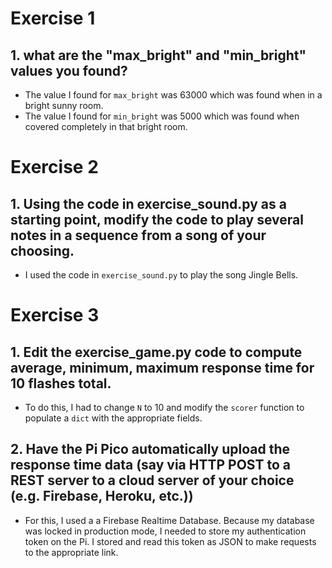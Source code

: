 # Exercise 1

## 1. what are the "max_bright" and "min_bright" values you found?
- The value I found for `max_bright` was 63000 which was found when in a bright sunny room.
- The value I found for `min_bright` was 5000 which was found when covered completely in that bright room.

# Exercise 2

## 1. Using the code in exercise_sound.py as a starting point, modify the code to play several notes in a sequence from a song of your choosing.
- I used the code in `exercise_sound.py` to play the song Jingle Bells.

# Exercise 3

## 1. Edit the exercise_game.py code to compute average, minimum, maximum response time for 10 flashes total.
- To do this, I had to change `N` to 10 and modify the `scorer` function to populate a `dict` with the appropriate fields.

## 2. Have the Pi Pico automatically upload the response time data (say via HTTP POST to a REST server to a cloud server of your choice (e.g. Firebase, Heroku, etc.))
- For this, I used a a Firebase Realtime Database. Because my database was locked in production mode, I needed to store my authentication token on the Pi. I stored and read this token as JSON to make requests to the appropriate link.